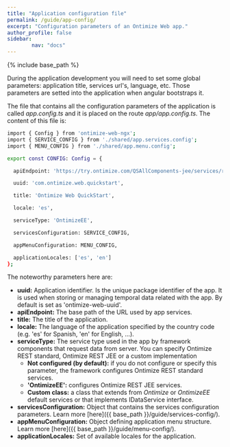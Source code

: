 ```yaml
---
title: "Application configuration file"
permalink: /guide/app-config/
excerpt: "Configuration parameters of an Ontimize Web app."
author_profile: false
sidebar:
        nav: "docs"
---
```

{% include base_path %}

During the application development you will need to set some global parameters: application title, services url's, language, etc. Those parameters are setted into the application when angular bootstraps it.

The file that contains all the configuration parameters of the application is called *app.config.ts* and it is placed on the route *app/app.config.ts*.
The content of this file is:

```bash
import { Config } from 'ontimize-web-ngx';
import { SERVICE_CONFIG } from './shared/app.services.config';
import { MENU_CONFIG } from './shared/app.menu.config';

export const CONFIG: Config = {

  apiEndpoint: 'https://try.ontimize.com/QSAllComponents-jee/services/rest',

  uuid: 'com.ontimize.web.quickstart',

  title: 'Ontimize Web QuickStart',

  locale: 'es',

  serviceType: 'OntimizeEE',

  servicesConfiguration: SERVICE_CONFIG,

  appMenuConfiguration: MENU_CONFIG,

  applicationLocales: ['es', 'en']
};
```

The noteworthy parameters here are:

* **uuid:** Application identifier. Is the unique package identifier of the app. It is used when storing or managing temporal data related with the app. By default is set as 'ontimize-web-uuid'.
* **apiEndpoint:** The base path of the URL used by app services.
* **title:** The title of the application.
* **locale:** The language of the application specified by the country code (e.g. 'es' for Spanish, 'en' for English, ...).
* **serviceType:** The service type used in the app by framework components that request data from server. You can specify Ontimize REST standard, Ontimize REST JEE or a custom implementation
  * **Not configured (by default):** if you do not configure or specify this parameter, the framework configures Ontimize REST standard services.
  * **'OntimizeEE':** configures Ontimize REST JEE services.
  * **Custom class:** a class that extends from *Ontimize* or *OntimizeEE* default services or that implements IDataService interface.
* **servicesConfiguration:** Object that contains the services configuration parameters. Learn more [here]({{ base_path }}/guide/services-config/).
* **appMenuConfiguration:** Object defining application menu structure. Learn more [here]({{ base_path }}/guide/menu-config/).
* **applicationLocales:** Set of available locales for the application.